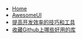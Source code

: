 - [Home](/Bookmarks/)
- [AwesomeUI](Bookmarks/AwesomeUI.md)
- [提高开发效率的技巧和工具](Bookmarks/提高开发效率的技巧和工具.md)
- [收藏Github上哪些好用的库](Bookmarks/收藏Github上哪些好用的库.md)
